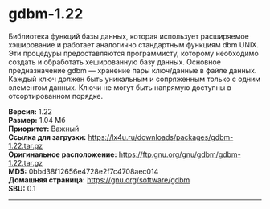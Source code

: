 # gdbm-1.22
Библиотека функций базы данных, которая использует расширяемое хэширование и работает аналогично стандартным функциям dbm UNIX. Эти процедуры предоставляются программисту, которому необходимо создать и обработать хешированную базу данных. Основное предназначение gdbm — хранение пары ключ/данные в файле данных. Каждый ключ должен быть уникальным и сопряженным только с одним элементом данных. Ключи не могут быть напрямую доступны в отсортированном порядке.

**Версия:** 1.22<br />
**Размер:** 1.04 Мб<br />
**Приоритет:** Важный<br />
**Ссылка для загрузки:** https://lx4u.ru/downloads/packages/gdbm-1.22.tar.gz<br />
**Оригинальное расположение:** https://ftp.gnu.org/gnu/gdbm/gdbm-1.22.tar.gz<br/>
**MD5:** 0bbd38f12656e4728e2f7c4708aec014<br />
**Домашняя страница:** https://gnu.org/software/gdbm
<br />**SBU:** 0.1

***
